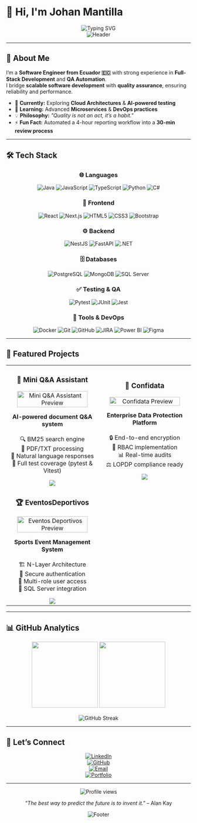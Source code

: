 # 👋 Hi, I'm Johan Mantilla  

<div align="center">
  <img src="https://readme-typing-svg.herokuapp.com?font=Fira+Code&weight=600&pause=1000&color=2E9EF7&center=true&vCenter=true&width=500&lines=Software+Engineer;Full+Stack+Developer;QA+Automation+Specialist;Problem+Solver;Continuous+Learner" alt="Typing SVG" />
</div>

<div align="center">
  <img src="https://capsule-render.vercel.app/api?type=waving&color=gradient&customColorList=2,20,24&height=180&section=header&text=Johan%20Mantilla&fontSize=65&fontAlignY=35&animation=twinkling&fontColor=ffffff&desc=Software%20Engineer%20|%20Full%20Stack%20Developer%20|%20QA%20Automation&descAlignY=55&descSize=18" alt="Header" />
</div>

---

## 🚀 About Me  

I’m a **Software Engineer from Ecuador 🇪🇨** with strong experience in **Full-Stack Development** and **QA Automation**.  
I bridge **scalable software development** with **quality assurance**, ensuring reliability and performance.  

- 🔭 **Currently:** Exploring **Cloud Architectures** & **AI-powered testing**  
- 🌱 **Learning:** Advanced **Microservices** & **DevOps practices**  
- 💡 **Philosophy:** *"Quality is not an act, it’s a habit."*  
- ⚡ **Fun Fact:** Automated a 4-hour reporting workflow into a **30-min review process**  

---

## 🛠️ Tech Stack  

<div align="center">

### 🌐 Languages  
![Java](https://img.shields.io/badge/Java-ED8B00?style=for-the-badge&logo=openjdk&logoColor=white)
![JavaScript](https://img.shields.io/badge/JavaScript-F7DF1E?style=for-the-badge&logo=javascript&logoColor=black)
![TypeScript](https://img.shields.io/badge/TypeScript-007ACC?style=for-the-badge&logo=typescript&logoColor=white)
![Python](https://img.shields.io/badge/Python-3776AB?style=for-the-badge&logo=python&logoColor=white)
![C#](https://img.shields.io/badge/C%23-239120?style=for-the-badge&logo=c-sharp&logoColor=white)

### 🎨 Frontend  
![React](https://img.shields.io/badge/React-20232A?style=for-the-badge&logo=react&logoColor=61DAFB)
![Next.js](https://img.shields.io/badge/Next.js-000000?style=for-the-badge&logo=next.js&logoColor=white)
![HTML5](https://img.shields.io/badge/HTML5-E34C26?style=for-the-badge&logo=html5&logoColor=white)
![CSS3](https://img.shields.io/badge/CSS3-1572B6?style=for-the-badge&logo=css3&logoColor=white)
![Bootstrap](https://img.shields.io/badge/Bootstrap-563D7C?style=for-the-badge&logo=bootstrap&logoColor=white)

### ⚙️ Backend  
![NestJS](https://img.shields.io/badge/NestJS-E0234E?style=for-the-badge&logo=nestjs&logoColor=white)
![FastAPI](https://img.shields.io/badge/FastAPI-009688?style=for-the-badge&logo=fastapi&logoColor=white)
![.NET](https://img.shields.io/badge/.NET-512BD4?style=for-the-badge&logo=dotnet&logoColor=white)

### 🗄️ Databases  
![PostgreSQL](https://img.shields.io/badge/PostgreSQL-316192?style=for-the-badge&logo=postgresql&logoColor=white)
![MongoDB](https://img.shields.io/badge/MongoDB-4EA94B?style=for-the-badge&logo=mongodb&logoColor=white)
![SQL Server](https://img.shields.io/badge/SQL_Server-CC2927?style=for-the-badge&logo=microsoft-sql-server&logoColor=white)

### ✅ Testing & QA  
![Pytest](https://img.shields.io/badge/Pytest-0A9EDC?style=for-the-badge&logo=pytest&logoColor=white)
![JUnit](https://img.shields.io/badge/JUnit5-25A162?style=for-the-badge&logo=junit5&logoColor=white)
![Jest](https://img.shields.io/badge/Jest-C21325?style=for-the-badge&logo=jest&logoColor=white)

### 🔧 Tools & DevOps  
![Docker](https://img.shields.io/badge/Docker-2496ED?style=for-the-badge&logo=docker&logoColor=white)
![Git](https://img.shields.io/badge/Git-F05032?style=for-the-badge&logo=git&logoColor=white)
![GitHub](https://img.shields.io/badge/GitHub-181717?style=for-the-badge&logo=github&logoColor=white)
![JIRA](https://img.shields.io/badge/JIRA-0052CC?style=for-the-badge&logo=jira&logoColor=white)
![Power BI](https://img.shields.io/badge/Power_BI-F2C811?style=for-the-badge&logo=powerbi&logoColor=black)
![Figma](https://img.shields.io/badge/Figma-F24E1E?style=for-the-badge&logo=figma&logoColor=white)

</div>

---

## 🌟 Featured Projects  

<table>
  <tr>
    <td width="50%" align="center">
      <h3>🤖 Mini Q&A Assistant</h3>
      <a href="https://github.com/JohanMantilla/mini-qa-assistant" target="_blank">
        <img src="https://raw.githubusercontent.com/JohanMantilla/mini-qa-assistant/main/docs/preview.png" alt="Mini Q&A Assistant Preview" width="90%"/>
      </a>
      <p>
        <b>AI-powered document Q&A system</b><br><br>
        🔍 BM25 search engine<br>
        📄 PDF/TXT processing<br>
        💬 Natural language responses<br>
        🧪 Full test coverage (pytest & Vitest)<br>
      </p>
      <a href="https://github.com/JohanMantilla/mini-qa-assistant" target="_blank">
        <img src="https://img.shields.io/badge/View_Code-181717?style=for-the-badge&logo=github&logoColor=white"/>
      </a>
    </td>
    <td width="50%" align="center">
      <h3>🔐 Confidata</h3>
      <a href="https://github.com/JohanMantilla/confidata" target="_blank">
        <img src="https://raw.githubusercontent.com/JohanMantilla/confidata/main/docs/preview.png" alt="Confidata Preview" width="90%"/>
      </a>
      <p>
        <b>Enterprise Data Protection Platform</b><br><br>
        🔒 End-to-end encryption<br>
        👥 RBAC implementation<br>
        📊 Real-time audits<br>
        ⚖️ LOPDP compliance ready<br>
      </p>
      <a href="https://github.com/JohanMantilla/confidata" target="_blank">
        <img src="https://img.shields.io/badge/View_Code-181717?style=for-the-badge&logo=github&logoColor=white"/>
      </a>
    </td>
  </tr>
  <tr>
    <td width="50%" align="center">
      <h3>🏆 EventosDeportivos</h3>
      <a href="https://github.com/JohanMantilla/EventosDeportivos" target="_blank">
        <img src="https://raw.githubusercontent.com/JohanMantilla/EventosDeportivos/main/docs/preview.png" alt="Eventos Deportivos Preview" width="90%"/>
      </a>
      <p>
        <b>Sports Event Management System</b><br><br>
        🏗️ N-Layer Architecture<br>
        🔑 Secure authentication<br>
        👤 Multi-role user access<br>
        💾 SQL Server integration<br>
      </p>
      <a href="https://github.com/JohanMantilla/EventosDeportivos" target="_blank">
        <img src="https://img.shields.io/badge/View_Code-181717?style=for-the-badge&logo=github&logoColor=white"/>
      </a>
    </td>
  </tr>
</table>

---

## 📊 GitHub Analytics  

<div align="center">
  <img height="180em" src="https://github-readme-stats.vercel.app/api?username=JohanMantilla&show_icons=true&theme=tokyonight&include_all_commits=true&count_private=true"/>
  <img height="180em" src="https://github-readme-stats.vercel.app/api/top-langs/?username=JohanMantilla&layout=compact&langs_count=8&theme=tokyonight"/>
  <br><br>
  <img src="https://github-readme-streak-stats.herokuapp.com/?user=JohanMantilla&theme=tokyonight" alt="GitHub Streak"/>
</div>

---

## 🤝 Let’s Connect  

<div align="center">

[![LinkedIn](https://img.shields.io/badge/LinkedIn-0A66C2?style=for-the-badge&logo=linkedin&logoColor=white)](https://www.linkedin.com/in/johan-mantilla/)  
[![GitHub](https://img.shields.io/badge/GitHub-181717?style=for-the-badge&logo=github&logoColor=white)](https://github.com/JohanMantilla)  
[![Email](https://img.shields.io/badge/Email-D14836?style=for-the-badge&logo=gmail&logoColor=white)](mailto:mantillaazpancho@gmail.com)  
[![Portfolio](https://img.shields.io/badge/Portfolio-FF5722?style=for-the-badge&logo=google-chrome&logoColor=white)](https://johanmantilla.github.io)  

</div>

---

<div align="center">
  <img src="https://komarev.com/ghpvc/?username=JohanMantilla&label=Profile%20views&color=0e75b6&style=flat" alt="Profile views" />
  <p><i>"The best way to predict the future is to invent it."</i> – Alan Kay</p>
</div>

<div align="center">
  <img src="https://capsule-render.vercel.app/api?type=waving&color=0:0a0a0a,30:1a1a2e,60:16213e,100:0f3460&height=120&section=footer" alt="Footer" />
</div>

